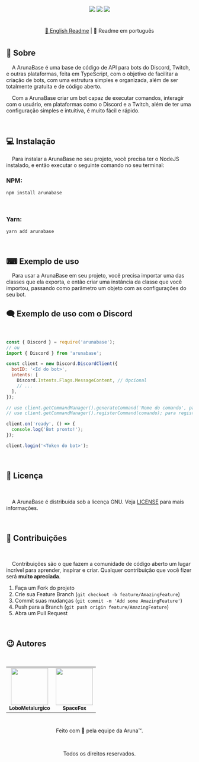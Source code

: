 <!-- [<img width="100%" src="/.github/assets/mainBanner.png">](https://github.com/arunaBot/arunaBase) -->
<p align="center">
<a href="https://www.npmjs.com/package/arunabase"><img src="https://img.shields.io/npm/v/arunabase.svg?style=for-the-badge&maxAge=3600"></a>
<a href="https://discord.gg/NqbBgEf" target="_blank"><img src="https://img.shields.io/discord/660610178009530380?color=5865F2&label=&logo=Discord&logoColor=white&style=for-the-badge"></a>
<a href=""><img src="https://img.shields.io/github/license/arunabot/arunabase?style=for-the-badge&color=0394fc&label=Licen%C3%A7a"></a>
</p>

#

<p align="center"><a href='https://github.com/ArunaBot/ArunaBase/blob/main/.github/translation/readme-enUS.md'>📘 English Readme</a> | <span>📕 Readme em português</span></p>

#

<p align="center"><h2>📖 Sobre</h2></p>
&nbsp;&nbsp;&nbsp;&nbsp;A ArunaBase é uma base de código de API para bots do Discord, Twitch, e outras plataformas, feita em TypeScript, com o objetivo de facilitar a criação de bots, com uma estrutura simples e organizada, além de ser totalmente gratuita e de código aberto.

<br>

&nbsp;&nbsp;&nbsp;&nbsp;Com a ArunaBase criar um bot capaz de executar comandos, interagir com o usuário, em plataformas como o Discord e a Twitch, além de ter uma configuração simples e intuitiva, é muito fácil e rápido.

<br>

<p align="center"><h2>💻 Instalação</h2></p>
&nbsp;&nbsp;&nbsp;&nbsp;Para instalar a ArunaBase no seu projeto, você precisa ter o NodeJS instalado, e então executar o seguinte comando no seu terminal:

<br>

### NPM:
```
npm install arunabase
```

<br>

### Yarn:
```
yarn add arunabase
```

<br>

<p align="center"><h2>⌨ Exemplo de uso</h2></p>
&nbsp;&nbsp;&nbsp;&nbsp;Para usar a ArunaBase em seu projeto, você precisa importar uma das classes que ela exporta, e então criar uma instância da classe que você importou, passando como parâmetro um objeto com as configurações do seu bot.

<br>

<p align="center"><h2>🗨 Exemplo de uso com o Discord</h2></p>

<br>

```js
const { Discord } = require('arunabase');
// ou
import { Discord } from 'arunabase';

const client = new Discord.DiscordClient({
  botID: '<Id do bot>',
  intents: [
    Discord.Intents.Flags.MessageContent, // Opcional
    // ...
  ],
});

// use client.getCommandManager().generateCommand('Nome do comando', parâmetros do comando); para criar comandos.
// use client.getCommandManager().registerCommand(comando); para registrar o comando.

client.on('ready', () => {
  console.log('Bot pronto!');
});

client.login('<Token do bot>');
```

<br>

<p align="center"><h2>📄 Licença</h2></p>

<br>

&nbsp;&nbsp;&nbsp;&nbsp;A ArunaBase é distribuída sob a licença GNU. Veja [LICENSE](/LICENSE) para mais informações.

<br>

<p align="center"><h2>🤝 Contribuições</h2></p>

<br>

&nbsp;&nbsp;&nbsp;&nbsp;Contribuições são o que fazem a comunidade de código aberto um lugar incrível para aprender, inspirar e criar. Qualquer contribuição que você fizer será **muito apreciada**.

1. Faça um Fork do projeto
2. Crie sua Feature Branch (`git checkout -b feature/AmazingFeature`)
3. Commit suas mudanças (`git commit -m 'Add some AmazingFeature'`)
4. Push para a Branch (`git push origin feature/AmazingFeature`)
5. Abra um Pull Request

<br>

<p align="center"><h2>😉 Autores</h2></p>

<br>

<p align="center">
<table>
  <tr>
    <td align="center">
      <a href="https://github.com/LoboMetalurgico">
        <img src="https://avatars.githubusercontent.com/u/43734867?v=4" width="100px;" alt=""/>
        <br />
        <sub>
          <b>LoboMetalurgico</b>
        </sub>
      </a>
    </td>
    <td align="center">
      <a href="https://github.com/emanuelfranklyn">
        <img src="https://avatars.githubusercontent.com/u/44732812?v=4" width="100px;" alt=""/>
        <br />
        <sub>
          <b>SpaceFox</b>
        </sub>
      </a>
    </td>
  </tr>
</table>
</p>

#

<p align="center">Feito com 💚 pela equipe da Aruna™.</p>
<br>
<p align="center">Todos os direitos reservados.</p>
